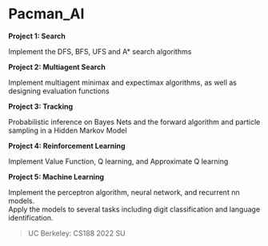 # Pacman_AI

**Project 1: Search**

Implement the DFS, BFS, UFS and A* search algorithms

**Project 2: Multiagent Search**

Implement multiagent minimax and expectimax algorithms, as well as designing evaluation functions

**Project 3: Tracking**

Probabilistic inference on Bayes Nets and the forward algorithm and particle sampling in a Hidden Markov Model

**Project 4: Reinforcement Learning**

Implement Value Function, Q learning, and Approximate Q learning

**Project 5: Machine Learning**

Implement the perceptron algorithm, neural network, and recurrent nn models.\
Apply the models to several tasks including digit classification and language identification.


> UC Berkeley: CS188 2022 SU
